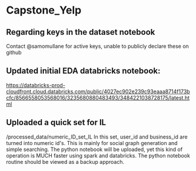 # Capstone_Yelp

## Regarding keys in the dataset notebook
Contact @samomullane for active keys, unable to publicly declare these on github

## Updated initial EDA databricks notebook:
https://databricks-prod-cloudfront.cloud.databricks.com/public/4027ec902e239c93eaaa8714f173bcfc/8566558053568016/3235680880483493/3484221038728175/latest.html

## Uploaded a quick set for IL
/processed_data/numeric_ID_set_IL
In this set, user_id and business_id are turned into numeric id's. This is mainly for social graph generation and simple searching. The python notebook will be uploaded, yet this kind of operation is MUCH faster using spark and databricks. The python notebook routine should be viewed as a backup approach.
